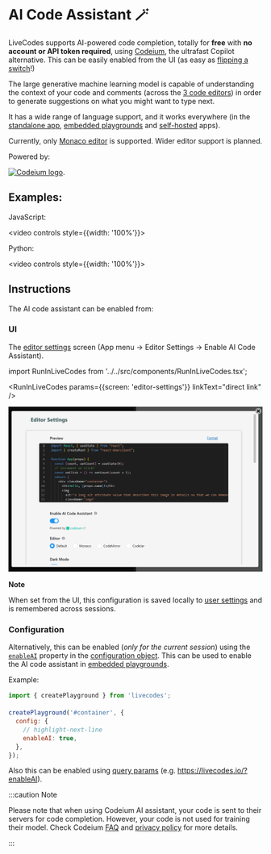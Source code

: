 # AI Code Assistant 🪄

LiveCodes supports AI-powered code completion, totally for **free** with **no account or API token required**, using [Codeium](https://codeium.com/), the ultrafast Copilot alternative. This can be easily enabled from the UI (as easy as [flipping a switch](#ui)!)

The large generative machine learning model is capable of understanding the context of your code and comments (across the [3 code editors](./projects#markup-editor)) in order to generate suggestions on what you might want to type next.

It has a wide range of language support, and it works everywhere (in the [standalone app](../getting-started.md#standalone-app), [embedded playgrounds](./embeds.md) and [self-hosted](./self-hosting.md) apps).

Currently, only [Monaco editor](./editor-settings.md#code-editor) is supported. Wider editor support is planned.

Powered by:

<a href="https://codeium.com/"><img width="300px" src="/docs/img/credits/codeium.svg" alt="Codeium logo"/></a>.

## Examples:

JavaScript:

<video controls style={{width: '100%'}}>

  <source src="/docs/vid/LiveCodes-AI.mp4" type="video/mp4" />
</video>

Python:

<video controls style={{width: '100%'}}>

  <source src="/docs/vid/LiveCodes-AI-py.mp4" type="video/mp4" />
</video>

## Instructions

The AI code assistant can be enabled from:

### UI

The [editor settings](./editor-settings.md) screen (App menu → Editor Settings → Enable AI Code Assistant).

import RunInLiveCodes from '../../src/components/RunInLiveCodes.tsx';

<RunInLiveCodes params={{screen: 'editor-settings'}} linkText="direct link" />

![LiveCodes Editor Settings](../../static/img/screenshots/editor-settings-1.png)

**Note**

When set from the UI, this configuration is saved locally to [user settings](./user-settings.md) and is remembered across sessions.

### Configuration

Alternatively, this can be enabled (_only for the current session_) using the [`enableAI`](../configuration/configuration-object.md#enableai) property in the [configuration object](../configuration/configuration-object.md). This can be used to enable the AI code assistant in [embedded playgrounds](./embeds.md).

Example:

```js
import { createPlayground } from 'livecodes';

createPlayground('#container', {
  config: {
    // highlight-next-line
    enableAI: true,
  },
});
```

Also this can be enabled using [query params](../configuration/query-params.md) (e.g. https://livecodes.io/?enableAI).

:::caution Note

Please note that when using Codeium AI assistant, your code is sent to their servers for code completion. However, your code is not used for training their model. Check Codeium [FAQ](https://codeium.com/faq#Will-Codeium-regurgitate-private-code%3F) and [privacy policy](https://codeium.com/privacy-policy) for more details.

:::
